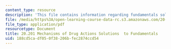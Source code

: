 ```yaml
---
content_type: resource
description: 'This file contains information regarding fundamentals solutions. '
file: /media/https%3A/open-learning-course-data-rc.s3.amazonaws.com/20-201-mechanisms-of-drug-actions-fall-2013/188cd5cadf050f38206bfec2874ccd54_MIT20_201F13_Fndametls_Sol.pdf
file_type: application/pdf
resourcetype: Document
title: 20.201 Mechanisms of Drug Actions Solutions  to Fundamentals
uid: 188cd5ca-df05-0f38-206b-fec2874ccd54
---
```

